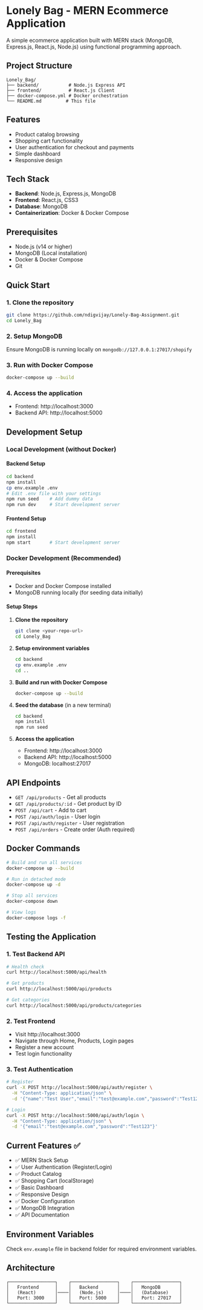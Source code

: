 # Lonely Bag - MERN Ecommerce Application

A simple ecommerce application built with MERN stack (MongoDB, Express.js, React.js, Node.js) using functional programming approach.

## Project Structure
```
Lonely_Bag/
├── backend/           # Node.js Express API
├── frontend/          # React.js Client
├── docker-compose.yml # Docker orchestration
└── README.md         # This file
```

## Features
- Product catalog browsing
- Shopping cart functionality
- User authentication for checkout and payments
- Simple dashboard
- Responsive design

## Tech Stack
- **Backend**: Node.js, Express.js, MongoDB
- **Frontend**: React.js, CSS3
- **Database**: MongoDB 
- **Containerization**: Docker & Docker Compose

## Prerequisites
- Node.js (v14 or higher)
- MongoDB (Local installation)
- Docker & Docker Compose
- Git

## Quick Start

### 1. Clone the repository
```bash
git clone https://github.com/ndigvijay/Lonely-Bag-Assignment.git 
cd Lonely_Bag
```

### 2. Setup MongoDB
Ensure MongoDB is running locally on `mongodb://127.0.0.1:27017/shopify`

### 3. Run with Docker Compose
```bash
docker-compose up --build
```

### 4. Access the application
- Frontend: http://localhost:3000
- Backend API: http://localhost:5000

## Development Setup

### Local Development (without Docker)

#### Backend Setup
```bash
cd backend
npm install
cp env.example .env
# Edit .env file with your settings
npm run seed    # Add dummy data
npm run dev     # Start development server
```

#### Frontend Setup
```bash
cd frontend
npm install
npm start       # Start development server
```

### Docker Development (Recommended)

#### Prerequisites
- Docker and Docker Compose installed
- MongoDB running locally (for seeding data initially)

#### Setup Steps
1. **Clone the repository**
   ```bash
   git clone <your-repo-url>
   cd Lonely_Bag
   ```

2. **Setup environment variables**
   ```bash
   cd backend
   cp env.example .env
   cd ..
   ```

3. **Build and run with Docker Compose**
   ```bash
   docker-compose up --build
   ```

4. **Seed the database** (in a new terminal)
   ```bash
   cd backend
   npm install
   npm run seed
   ```

5. **Access the application**
   - Frontend: http://localhost:3000
   - Backend API: http://localhost:5000
   - MongoDB: localhost:27017

## API Endpoints
- `GET /api/products` - Get all products
- `GET /api/products/:id` - Get product by ID
- `POST /api/cart` - Add to cart
- `POST /api/auth/login` - User login
- `POST /api/auth/register` - User registration
- `POST /api/orders` - Create order (Auth required)

## Docker Commands
```bash
# Build and run all services
docker-compose up --build

# Run in detached mode
docker-compose up -d

# Stop all services
docker-compose down

# View logs
docker-compose logs -f
```

## Testing the Application

### 1. Test Backend API
```bash
# Health check
curl http://localhost:5000/api/health

# Get products
curl http://localhost:5000/api/products

# Get categories
curl http://localhost:5000/api/products/categories
```

### 2. Test Frontend
- Visit http://localhost:3000
- Navigate through Home, Products, Login pages
- Register a new account
- Test login functionality

### 3. Test Authentication
```bash
# Register
curl -X POST http://localhost:5000/api/auth/register \
  -H "Content-Type: application/json" \
  -d '{"name":"Test User","email":"test@example.com","password":"Test123"}'

# Login
curl -X POST http://localhost:5000/api/auth/login \
  -H "Content-Type: application/json" \
  -d '{"email":"test@example.com","password":"Test123"}'
```

## Current Features ✅
- ✅ MERN Stack Setup
- ✅ User Authentication (Register/Login)
- ✅ Product Catalog
- ✅ Shopping Cart (localStorage)
- ✅ Basic Dashboard
- ✅ Responsive Design
- ✅ Docker Configuration
- ✅ MongoDB Integration
- ✅ API Documentation


## Environment Variables
Check `env.example` file in backend folder for required environment variables.

## Architecture
```
┌─────────────────┐    ┌─────────────────┐    ┌─────────────────┐
│   Frontend      │    │   Backend       │    │   MongoDB       │
│   (React)       │────│   (Node.js)     │────│   (Database)    │
│   Port: 3000    │    │   Port: 5000    │    │   Port: 27017   │
└─────────────────┘    └─────────────────┘    └─────────────────┘
```

